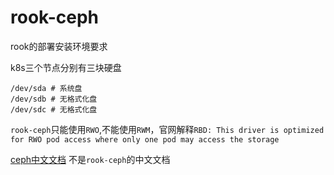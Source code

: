 # rook-ceph
rook的部署安装环境要求

k8s三个节点分别有三块硬盘
```
/dev/sda # 系统盘
/dev/sdb # 无格式化盘
/dev/sdc # 无格式化盘
```

`rook-ceph`只能使用`RWO`,不能使用`RWM`，官网解释`RBD: This driver is optimized for RWO pod access where only one pod may access the storage`


[ceph中文文档](http://docs.ceph.org.cn/)  不是`rook-ceph`的中文文档
